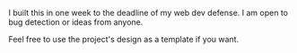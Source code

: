 
I built this in one week to the deadline of my web dev defense. I am open to bug detection or ideas from anyone. 

Feel free to use the project's design as a template if you want.
